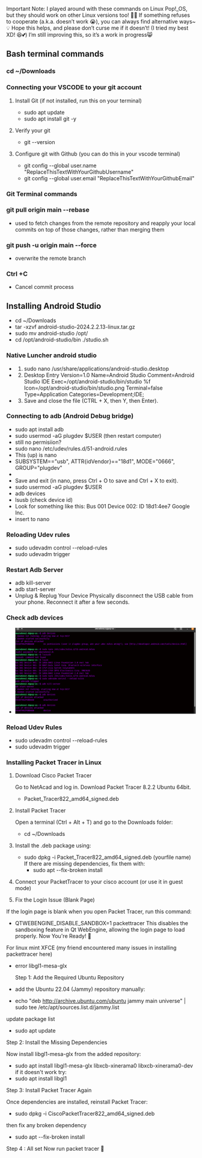  Important Note:  I played around with these commands on Linux Pop!_OS, but they should work on other Linux versions too! 🐧✨ If something refuses to cooperate (a.k.a. doesn’t work 😭), you can always find alternative ways~ 💡 Hope this helps, and please don’t curse me if it doesn’t! (I tried my best XD! 😆💕)  I’m still improving this, so it’s a work in progress😸

 
## Bash terminal commands
### cd ~/Downloads



### Connecting your VSCODE to your git account

1. Install Git (if not installed, run this on your terminal)

   - sudo apt update
   - sudo apt install git -y

2. Verify your git
   - git --version

3. Configure git with Github (you can do this in your vscode terminal)
   - git config --global user.name "ReplaceThisTextWithYourGithubUsername"
   - git config --global user.email "ReplaceThisTextWithYourGithubEmail"
### Git Terminal commands 
### git pull origin main --rebase
- used to fetch changes from the remote repository and reapply your local commits on top of those changes, rather than merging them
### git push -u origin main --force
- overwrite the remote branch
### Ctrl +C 
- Cancel commit process

## Installing Android Studio
- cd ~/Downloads
- tar -xzvf android-studio-2024.2.2.13-linux.tar.gz
- sudo mv android-studio /opt/
- cd /opt/android-studio/bin
./studio.sh

### Native Luncher android studio 
- 1. sudo nano /usr/share/applications/android-studio.desktop
- 2. Desktop Entry
Version=1.0
Name=Android Studio
Comment=Android Studio IDE
Exec=/opt/android-studio/bin/studio %f
Icon=/opt/android-studio/bin/studio.png
Terminal=false
Type=Application
Categories=Development;IDE;
- 3. Save and close the file (CTRL + X, then Y, then Enter).

### Connecting to adb (Android Debug bridge)
- sudo apt install adb
- sudo usermod -aG plugdev $USER  (then restart computer)
- still no permisiion?
- sudo nano /etc/udev/rules.d/51-android.rules  
- This (up) is nano
- SUBSYSTEM=="usb", ATTR{idVendor}=="18d1", MODE="0666", GROUP="plugdev"            
- 
- Save and exit (in nano, press Ctrl + O to save and Ctrl + X to exit).
- sudo usermod -aG plugdev $USER
- adb devices
- lsusb   (check device id)
- Look for something like this: Bus 001 Device 002: ID 18d1:4ee7 Google Inc.
- insert to nano
### Reloading Udev rules
- sudo udevadm control --reload-rules
- sudo udevadm trigger
### Restart Adb Server
- adb kill-server
- adb start-server
-  Unplug & Replug Your Device Physically disconnect the USB cable from your phone. Reconnect it after a few seconds.



### Check adb devices
- <img src="screenshots/adbdevices.png" width="800">
### Reload Udev Rules
- sudo udevadm control --reload-rules
- sudo udevadm trigger



### Installing Packet Tracer in Linux 
1. Download Cisco Packet Tracer

    Go to NetAcad and log in.
    Download Packet Tracer 8.2.2 Ubuntu 64bit.
   - Packet_Tracer822_amd64_signed.deb

   
2. Install Packet Tracer

    Open a terminal (Ctrl + Alt + T) and go to the Downloads folder:
   - cd ~/Downloads
  
   
3. Install the .deb package using:
   - sudo dpkg -i Packet_Tracer822_amd64_signed.deb (yourfile name)
   If there are missing dependencies, fix them with:
      - sudo apt --fix-broken install

4. Connect your PacketTracer to your cisco account (or use it in guest mode)
5. Fix the Login Issue (Blank Page)

If the login page is blank when you open Packet Tracer, run this command:
- QTWEBENGINE_DISABLE_SANDBOX=1 packettracer
  This disables the sandboxing feature in Qt WebEngine, allowing the login page to load properly. Now You're Ready! 🎉

For linux mint XFCE (my friend encountered many issues in installing packettracer here)
- error libgl1-mesa-glx
  
  Step 1: Add the Required Ubuntu Repository

 - add the Ubuntu 22.04 (Jammy) repository manually:
 - echo "deb http://archive.ubuntu.com/ubuntu jammy main universe" | sudo tee /etc/apt/sources.list.d/jammy.list

update package list 
- sudo apt update

Step 2: Install the Missing Dependencies

Now install libgl1-mesa-glx from the added repository:
- sudo apt install libgl1-mesa-glx libxcb-xinerama0 libxcb-xinerama0-dev
if it doesn't work try:
- sudo apt install libgl1

Step 3: Install Packet Tracer Again

Once dependencies are installed, reinstall Packet Tracer:
- sudo dpkg -i CiscoPacketTracer822_amd64_signed.deb

then fix any broken dependency 
- sudo apt --fix-broken install

Step 4 : All set Now run packet tracer 🥳


